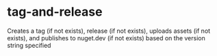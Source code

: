 # tag-and-release
Creates a tag (if not exists), release (if not exists), uploads assets (if not exists), and publishes to nuget.dev (if not exists) based on the version string specified
